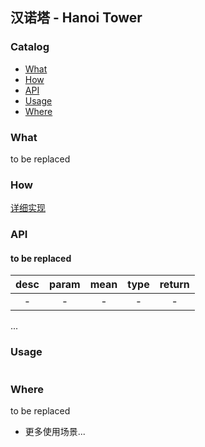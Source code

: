 ## 汉诺塔 - Hanoi Tower

### Catalog

- [What](#what)
- [How](#how)
- [API](#api)
- [Usage](#usage)
- [Where](#where)

### What

to be replaced

### How

[详细实现](./hanoi-tower.js)

### API

#### to be replaced

| desc | param | mean | type | return |
| :---: | :---: | :--: | :--: | :--: |
| - | - | - | - | - |

...

### Usage

```js

```

### Where

to be replaced

- 更多使用场景...

